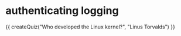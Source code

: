 # authenticating logging

<script src="../quiz.js"></script>

<div id="quiz">
  {{ createQuiz("Who developed the Linux kernel?", "Linus Torvalds") }}
</div>
